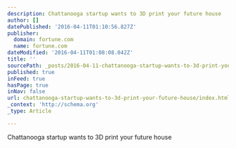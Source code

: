 ```yaml
---
description: Chattanooga startup wants to 3D print your future house
author: []
datePublished: '2016-04-11T01:10:56.827Z'
publisher:
  domain: fortune.com
  name: fortune.com
dateModified: '2016-04-11T01:08:08.042Z'
title: ''
sourcePath: _posts/2016-04-11-chattanooga-startup-wants-to-3d-print-your-future-house.md
published: true
inFeed: true
hasPage: true
inNav: false
url: chattanooga-startup-wants-to-3d-print-your-future-house/index.html
_context: 'http://schema.org'
_type: Article

---
```

Chattanooga startup wants to 3D print your future house